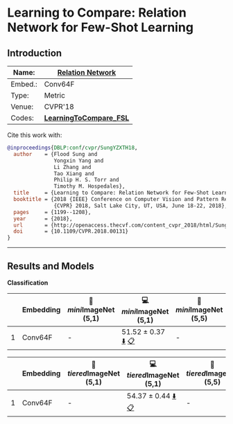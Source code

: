 # Learning to Compare: Relation Network for Few-Shot Learning
## Introduction
| Name:    | [Relation Network](https://arxiv.org/abs/1703.05175)  |
|----------|-------------------------------|
| Embed.:  | Conv64F |
| Type:    | Metric       |
| Venue:   | CVPR'18                      |
| Codes:   | [**LearningToCompare_FSL**](https://github.com/floodsung/LearningToCompare_FSL) |

Cite this work with:
```bibtex
@inproceedings{DBLP:conf/cvpr/SungYZXTH18,
  author    = {Flood Sung and
               Yongxin Yang and
               Li Zhang and
               Tao Xiang and
               Philip H. S. Torr and
               Timothy M. Hospedales},
  title     = {Learning to Compare: Relation Network for Few-Shot Learning},
  booktitle = {2018 {IEEE} Conference on Computer Vision and Pattern Recognition,
               {CVPR} 2018, Salt Lake City, UT, USA, June 18-22, 2018},
  pages     = {1199--1208},
  year      = {2018},
  url       = {http://openaccess.thecvf.com/content_cvpr_2018/html/Sung_Learning_to_Compare_CVPR_2018_paper.html},
  doi       = {10.1109/CVPR.2018.00131}
}
```
---
## Results and Models

**Classification**

|   | Embedding | :book: *mini*ImageNet (5,1) | :computer: *mini*ImageNet (5,1) | :book:*mini*ImageNet (5,5) | :computer: *mini*ImageNet (5,5) | :memo: Comments  |
|---|-----------|--------------------|--------------------|--------------------|--------------------|---|
| 1 | Conv64F | - | 51.52 ± 0.37 [:arrow_down:](https://drive.google.com/drive/folders/15mzj4uTZ9XlddKFduUACwtBeU51FeQxI?usp=sharing) [:clipboard:](./RelationNet-miniImageNet--ravi-Conv64F-5-1-Table2.yaml) | - | 66.49 ± 0.29 [:arrow_down:](https://drive.google.com/drive/folders/1kIz-Zgok60kqbygfsmaKgkU9_ZxBGEGH?usp=sharing) [:clipboard:](./RelationNet-miniImageNet--ravi-Conv64F-5-5-Table2.yaml) | Table.2 |

|   | Embedding | :book: *tiered*ImageNet (5,1) | :computer: *tiered*ImageNet (5,1) | :book:*tiered*ImageNet (5,5) | :computer: *tiered*ImageNet (5,5) | :memo: Comments  |
|---|-----------|--------------------|--------------------|--------------------|--------------------|---|
| 1 | Conv64F | - | 54.37 ± 0.44 [:arrow_down:](https://drive.google.com/drive/folders/1S_Zx8ptBUyzzz9ZoQfRofInuxKTRKhFm?usp=sharing) [:clipboard:](./RelationNet-tiered_imagenet-Conv64F-5-1-Table2.yaml) | - | 71.93 ± 0.35 [:arrow_down:](https://drive.google.com/drive/folders/1VXUiDAZXrsbb2FgVeRwODEBQ7oat1CLL?usp=sharing) [:clipboard:](./RelationNet-tiered_imagenet-Conv64F-5-5-Table2.yaml) | Table.2 |
